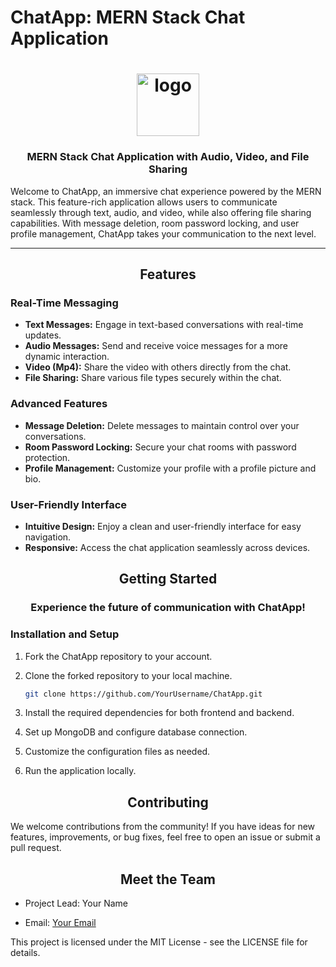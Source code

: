 # ChatApp: MERN Stack Chat Application

<h1 align="center" size="60px"><img src="https://github.com/Pranshu321/stealth-mern/assets/86917304/5d98e8c4-68d9-4ddf-8bed-2efd671d2bd6" width="100px" alt="logo" /> </h1> 
<div align="center">
  <h3 align="center">MERN Stack Chat Application with Audio, Video, and File Sharing</h3>
</div>

<p align="left">
  Welcome to ChatApp, an immersive chat experience powered by the MERN stack. This feature-rich application allows users to communicate seamlessly through text, audio, and video, while also offering file sharing capabilities. With message deletion, room password locking, and user profile management, ChatApp takes your communication to the next level.
</p>

----

<h2 align="center">Features</h2> 

### Real-Time Messaging
- **Text Messages:** Engage in text-based conversations with real-time updates.
- **Audio Messages:** Send and receive voice messages for a more dynamic interaction.
- **Video (Mp4):** Share the video with others directly from the chat.
- **File Sharing:** Share various file types securely within the chat.

### Advanced Features
- **Message Deletion:** Delete messages to maintain control over your conversations.
- **Room Password Locking:** Secure your chat rooms with password protection.
- **Profile Management:** Customize your profile with a profile picture and bio.

### User-Friendly Interface
- **Intuitive Design:** Enjoy a clean and user-friendly interface for easy navigation.
- **Responsive:** Access the chat application seamlessly across devices.

<h2 align="center">Getting Started</h2> 

<div align="center">
  <h3 align="center">Experience the future of communication with ChatApp!</h3>
</div>

### Installation and Setup
1. Fork the ChatApp repository to your account.
2. Clone the forked repository to your local machine.
   
   ```sh
   git clone https://github.com/YourUsername/ChatApp.git
   ```
4. Install the required dependencies for both frontend and backend.
5. Set up MongoDB and configure database connection.
6. Customize the configuration files as needed.
7. Run the application locally.

<h2 align="center">Contributing</h2> 
We welcome contributions from the community! If you have ideas for new features, improvements, or bug fixes, feel free to open an issue or submit a pull request.

<h2 align="center">Meet the Team</h2> 

- Project Lead: Your Name
  
- Email: [Your Email](mailto:pranshujain0111@gmail.com)

This project is licensed under the MIT License - see the LICENSE file for details.
